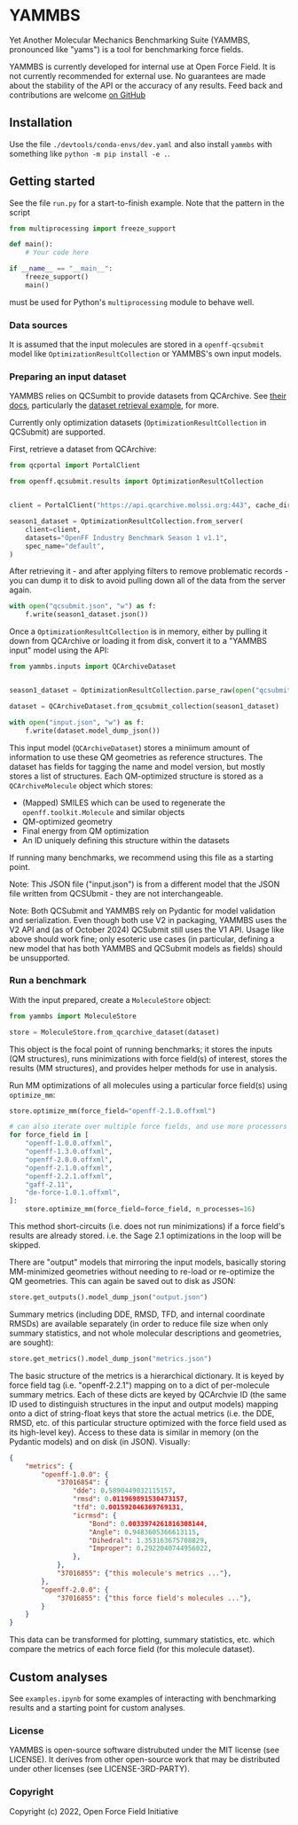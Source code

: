 # YAMMBS

Yet Another Molecular Mechanics Benchmarking Suite (YAMMBS, pronounced like "yams") is a tool for
benchmarking force fields.

YAMMBS is currently developed for internal use at Open Force Field. It is not currently recommended for external use. No guarantees are made about the stability of the API or the accuracy of any results. Feed back and contributions are welcome [on GitHub](https://github.com/openforcefield/yammbs)

## Installation

Use the file `./devtools/conda-envs/dev.yaml` and also install `yammbs` with something like `python -m pip install -e .`.

## Getting started

See the file `run.py` for a start-to-finish example. Note that the pattern in the script

```python
from multiprocessing import freeze_support

def main():
    # Your code here

if __name__ == "__main__":
    freeze_support()
    main()
```

must be used for Python's `multiprocessing` module to behave well.

### Data sources

It is assumed that the input molecules are stored in a `openff-qcsubmit` model like `OptimizationResultCollection` or YAMMBS's own input models.

### Preparing an input dataset

YAMMBS relies on QCSumbit to provide datasets from QCArchive. See [their docs](https://docs.openforcefield.org/projects/qcsubmit/en/stable/), particularly the [dataset retrieval example](https://docs.openforcefield.org/projects/qcsubmit/en/stable/examples/retrieving-results.html), for more.

Currently only optimization datasets (`OptimizationResultCollection` in QCSubmit) are supported.

First, retrieve a dataset from QCArchive:

```python
from qcportal import PortalClient

from openff.qcsubmit.results import OptimizationResultCollection


client = PortalClient("https://api.qcarchive.molssi.org:443", cache_dir=".")

season1_dataset = OptimizationResultCollection.from_server(
    client=client,
    datasets="OpenFF Industry Benchmark Season 1 v1.1",
    spec_name="default",
)
```

After retrieving it - and after applying filters to remove problematic records - you can dump it to disk to avoid pulling down all of the data from the server again.

```python
with open("qcsubmit.json", "w") as f:
    f.write(season1_dataset.json())
```

Once a `OptimizationResultCollection` is in memory, either by pulling it down from QCArchive or loading it from disk, convert it to a "YAMMBS input" model using the API:

```python
from yammbs.inputs import QCArchiveDataset


season1_dataset = OptimizationResultCollection.parse_raw(open("qcsubmit.json").read())

dataset = QCArchiveDataset.from_qcsubmit_collection(season1_dataset)

with open("input.json", "w") as f:
    f.write(dataset.model_dump_json())
```

This input model (`QCArchiveDataset`) stores a miniimum amount of information to use these QM geometries as reference structures. The dataset has fields for tagging the name and model version, but mostly stores a list of structures. Each QM-optimized structure is stored as a `QCArchiveMolecule` object which stores:

* (Mapped) SMILES which can be used to regenerate the `openff.toolkit.Molecule` and similar objects
* QM-optimized geometry
* Final energy from QM optimization
* An ID uniquely defining this structure within the datasets

If running many benchmarks, we recommend using this file as a starting point.

Note: This JSON file ("input.json") is from a different model that the JSON file written from QCSUbmit - they are not interchangeable.

Note: Both QCSubmit and YAMMBS rely on Pydantic for model validation and serialization. Even though both use V2 in packaging, YAMMBS uses the V2 API and (as of October 2024) QCSubmit still uses the V1 API. Usage like above should work fine; only esoteric use cases (in particular, defining a new model that has both YAMMBS and QCSubmit models as fields) should be unsupported.

### Run a benchmark

With the input prepared, create a `MoleculeStore` object:

```python
from yammbs import MoleculeStore

store = MoleculeStore.from_qcarchive_dataset(dataset)
```

This object is the focal point of running benchmarks; it stores the inputs (QM structures), runs minimizations with force field(s) of interest, stores the results (MM structures), and provides helper methods for use in analysis.

Run MM optimizations of all molecules using a particular force field(s) using `optimize_mm`:

```python
store.optimize_mm(force_field="openff-2.1.0.offxml")

# can also iterate over multiple force fields, and use more processors
for force_field in [
    "openff-1.0.0.offxml",
    "openff-1.3.0.offxml",
    "openff-2.0.0.offxml",
    "openff-2.1.0.offxml",
    "openff-2.2.1.offxml",
    "gaff-2.11",
    "de-force-1.0.1.offxml",
]:
    store.optimize_mm(force_field=force_field, n_processes=16)
```

This method short-circuits (i.e. does not run minimizations) if a force field's results are already stored. i.e. the Sage 2.1 optimizations in the loop will be skipped.

There are "output" models that mirroring the input models, basically storing MM-minimized geometries without needing to re-load or re-optimize the QM geometries. This can again be saved out to disk as JSON:

```python
store.get_outputs().model_dump_json("output.json")
```

Summary metrics (including DDE, RMSD, TFD, and internal coordinate RMSDs) are available separately (in order to reduce file size when only summary statistics, and not whole molecular descriptions and geometries, are sought):

```python
store.get_metrics().model_dump_json("metrics.json")
```

The basic structure of the metrics is a hierarchical dictionary. It is keyed by force field tag (i.e. "openff-2.2.1") mapping on to a dict of per-molecule summary metrics. Each of these dicts are keyed by QCArchvie ID (the same ID used to distinguish structures in the input and output models) mapping onto a dict of string-float keys that store the actual metrics (i.e. the DDE, RMSD, etc. of this particular structure optimized with the force field used as its high-level key). Access to these data is similar in memory (on the Pydantic models) and on disk (in JSON). Visually:

```json
{
    "metrics": {
        "openff-1.0.0": {
            "37016854": {
                "dde": 0.5890449032115157,
                "rmsd": 0.011969891530473157,
                "tfd": 0.001592046369769131,
                "icrmsd": {
                    "Bond": 0.0033974261816308144,
                    "Angle": 0.9483605366613115,
                    "Dihedral": 1.353163675708829,
                    "Improper": 0.2922040744956022,
                },
            },
            "37016855": {"this molecule's metrics ..."},
        },
        "openff-2.0.0": {
            "37016855": {"this force field's molecules ..."},
        }
    }
}
```

This data can be transformed for plotting, summary statistics, etc. which compare the metrics of each force field (for this molecule dataset).

## Custom analyses

See `examples.ipynb` for some examples of interacting with benchmarking results and a starting point for custom analyses.

### License

YAMMBS is open-source software distrubuted under the MIT license (see LICENSE). It derives from
other open-source work that may be distributed under other licenses (see LICENSE-3RD-PARTY).

### Copyright

Copyright (c) 2022, Open Force Field Initiative
